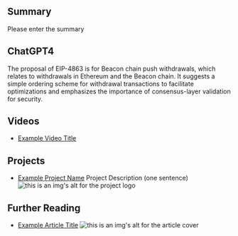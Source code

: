 ## Summary

Please enter the summary

## ChatGPT4

The proposal of EIP-4863 is for Beacon chain push withdrawals, which relates to withdrawals in Ethereum and the Beacon chain. It suggests a simple ordering scheme for withdrawal transactions to facilitate optimizations and emphasizes the importance of consensus-layer validation for security.

## Videos

- [Example Video Title](https://www.youtube.com/watch?v=TDGq4aeevgY)

## Projects

- [Example Project Name](https://xxxx.xxx/xxxxx) Project Description (one sentence) ![this is an img's alt for the project logo](https://xxxx.xxx/project-logo.xxx)

## Further Reading

- [Example Article Title](https://xxxx.xxx/xxxxx) ![this is an img's alt for the article cover](https://xxxx.xxx/article-cover.xxx)
